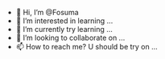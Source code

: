 - 👋 Hi, I’m @Fosuma
- 👀 I’m interested in learning ...
- 🌱 I’m currently try learning ...
- 💞️ I’m looking to collaborate on ...
- 📫 How to reach me? U should be try on ...

<!---
Fosuma/Fosuma is a ✨ special ✨ repository because its `README.md` (this file) appears on your GitHub profile.
You can click the Preview link to take a look at your changes.
--->
